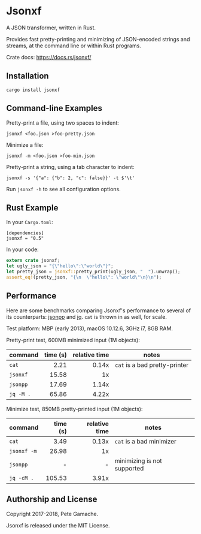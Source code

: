 # Jsonxf

A JSON transformer, written in Rust.

Provides fast pretty-printing and minimizing of JSON-encoded strings
and streams, at the command line or within Rust programs.

Crate docs: https://docs.rs/jsonxf/


## Installation

    cargo install jsonxf


## Command-line Examples

Pretty-print a file, using two spaces to indent:

    jsonxf <foo.json >foo-pretty.json

Minimize a file:

    jsonxf -m <foo.json >foo-min.json

Pretty-print a string, using a tab character to indent:

    jsonxf -s '{"a": {"b": 2, "c": false}}' -t $'\t'

Run `jsonxf -h` to see all configuration options.


## Rust Example

In your `Cargo.toml`:

```
[dependencies]
jsonxf = "0.5"
```

In your code:

```rust
extern crate jsonxf;
let ugly_json = "{\"hello\":\"world\"}";
let pretty_json = jsonxf::pretty_print(ugly_json, "  ").unwrap();
assert_eq!(pretty_json, "{\n  \"hello\": \"world\"\n}\n");
```


## Performance

Here are some benchmarks comparing Jsonxf's performance to
several of its counterparts: [jsonpp](https://github.com/jmhodges/jsonpp)
and [jq](https://stedolan.github.io/jq/).  `cat` is thrown in as well,
for scale.

Test platform: MBP (early 2013), macOS 10.12.6, 3GHz i7, 8GB RAM.

Pretty-print test, 600MB minimized input (1M objects):

| command   | time (s) | relative time | notes |
|-----------|---------:|--------------:|-------|
| `cat`     |     2.21 |         0.14x | `cat` is a bad pretty-printer |
| `jsonxf`  |    15.58 |            1x | |
| `jsonpp`  |    17.69 |         1.14x | |
| `jq -M .` |    65.86 |         4.22x | |

Minimize test, 850MB pretty-printed input (1M objects):

| command     | time (s) | relative time | notes |
|-------------|---------:|--------------:|-------|
| `cat`       |     3.49 |         0.13x | `cat` is a bad minimizer |
| `jsonxf -m` |    26.98 |            1x | |
| `jsonpp`    |        - |             - | minimizing is not supported |
| `jq -cM .`  |   105.53 |         3.91x | |


## Authorship and License

Copyright 2017-2018, Pete Gamache.

Jsonxf is released under the MIT License.

